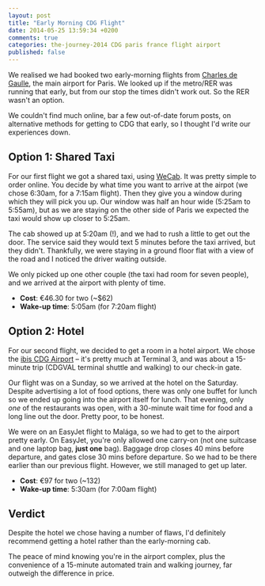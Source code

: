 ```yaml
---
layout: post
title: "Early Morning CDG Flight"
date: 2014-05-25 13:59:34 +0200
comments: true
categories: the-journey-2014 CDG paris france flight airport
published: false
---
```


We realised we had booked two early-morning flights from [Charles de Gaulle](http://en.wikipedia.org/wiki/Charles_de_Gaulle_Airport), the main airport for Paris. We looked up if the metro/RER was running that early, but from our stop the times didn't work out. So the RER wasn't an option. 

We couldn't find much online, bar a few out-of-date forum posts, on alternative methods for getting to CDG that early, so I thought I'd write our experiences down.

## Option 1: Shared Taxi

For our first flight we got a shared taxi, using [WeCab](http://www.wecab.com). It was pretty simple to order online. You decide by what time you want to arrive at the airpot (we chose 6:30am, for a 7:15am flight). Then they give you a window during which they will pick you up. Our window was half an hour wide (5:25am to 5:55am), but as we are staying on the other side of Paris we expected the taxi would show up closer to 5:25am.

The cab showed up at 5:20am (!), and we had to rush a little to get out the door. The service said they would text 5 minutes before the taxi arrived, but they didn't. Thankfully, we were staying in a ground floor flat with a view of the road and I noticed the driver waiting outside.

We only picked up one other couple (the taxi had room for seven people), and we arrived at the airport with plenty of time.

- **Cost**: €46.30 for two (~$62)
- **Wake-up time**: 5:05am (for 7:20am flight)

## Option 2: Hotel

For our second flight, we decided to get a room in a hotel airport. We chose the [ibis CDG Airport](http://www.ibis.com/gb/hotel-1404-ibis-paris-cdg-airport/index.shtml) – it's pretty much at Terminal 3, and was about a 15-minute trip (CDGVAL terminal shuttle and walking) to our check-in gate.

Our flight was on a Sunday, so we arrived at the hotel on the Saturday. Despite advertising a lot of food options, there was only one buffet for lunch so we ended up going into the airport itself for lunch. That evening, only *one* of the restaurants was open, with a 30-minute wait time for food and a long line out the door. Pretty poor, to be honest.

We were on an EasyJet flight to Malága, so we had to get to the airport pretty early. On EasyJet, you're only allowed one carry-on (not one suitcase and one laptop bag, **just one** bag). Baggage drop closes 40 mins before departure, and gates close 30 mins before departure. So we had to be there earlier than our previous flight. However, we still managed to get up later. 

- **Cost**: €97 for two (~132)
- **Wake-up time**: 5:30am (for 7:00am flight)

## Verdict

Despite the hotel we chose having a number of flaws, I'd definitely recommend getting a hotel rather than the early-morning cab.

The peace of mind knowing you're in the airport complex, plus the convenience of a 15-minute automated train and walking journey, far outweigh the difference in price. 

